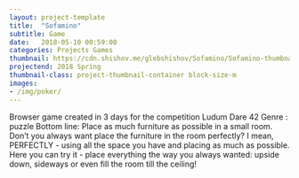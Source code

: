 ```yaml
---
layout: project-template
title:  "Sofamino"
subtitle: Game
date:   2018-05-10 00:59:00
categories: Projects Games
thumbnail: https://cdn.shishov.me/glebshishov/Sofamino/Sofamino-thumbnail.png
projectend: 2018 Spring
thumbnail-class: project-thumbnail-container block-size-m
images:
- /img/poker/
---
```

Browser game created in 3 days for the competition Ludum Dare 42
Genre : puzzle
Bottom line: Place as much furniture as possible in a small room.
Don’t you always want place the furniture in the room perfectly?
I mean, PERFECTLY - using all the space you have and placing as much as possible.
Here you can try it - place everything the way you always wanted: upside down, sideways or even fill the room till the ceiling!